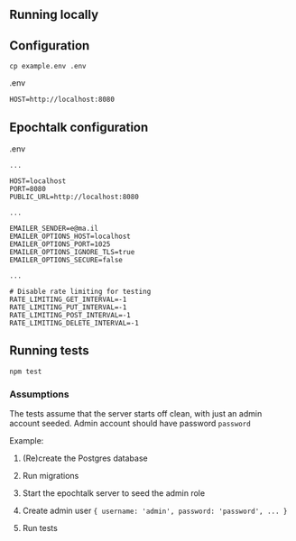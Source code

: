 

Running locally
---------------


Configuration
-------------

```
cp example.env .env
```

.env
```
HOST=http://localhost:8080
```


Epochtalk configuration
-----------------------

.env
```
...

HOST=localhost
PORT=8080
PUBLIC_URL=http://localhost:8080

...

EMAILER_SENDER=e@ma.il
EMAILER_OPTIONS_HOST=localhost
EMAILER_OPTIONS_PORT=1025
EMAILER_OPTIONS_IGNORE_TLS=true
EMAILER_OPTIONS_SECURE=false

...

# Disable rate limiting for testing
RATE_LIMITING_GET_INTERVAL=-1
RATE_LIMITING_PUT_INTERVAL=-1
RATE_LIMITING_POST_INTERVAL=-1
RATE_LIMITING_DELETE_INTERVAL=-1
```


Running tests
-------------

`npm test`

### Assumptions

The tests assume that the server starts off clean, with just an admin account
seeded.  Admin account should have password `password`

Example:

1. (Re)create the Postgres database

2. Run migrations

3. Start the epochtalk server to seed the admin role

4. Create admin user `{ username: 'admin', password: 'password', ... }`

5. Run tests
